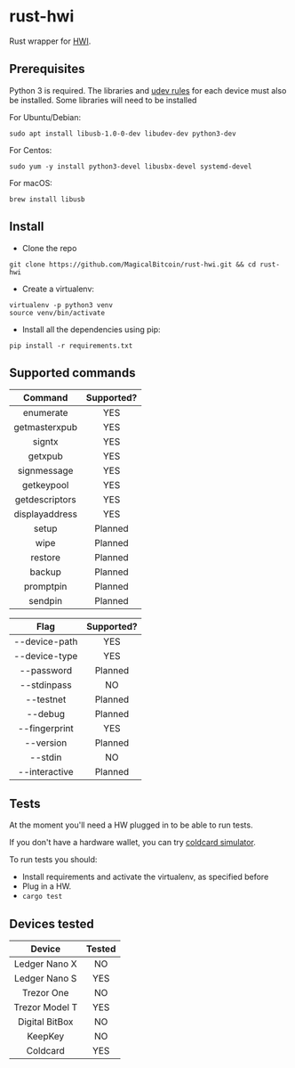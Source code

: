 # rust-hwi
Rust wrapper for [HWI](https://github.com/bitcoin-core/HWI/).

## Prerequisites

Python 3 is required. The libraries and [udev rules](https://github.com/bitcoin-core/HWI/blob/master/hwilib/udev/README.md) for each device must also be installed. Some libraries will need to be installed

For Ubuntu/Debian:
```
sudo apt install libusb-1.0-0-dev libudev-dev python3-dev
```

For Centos:
```
sudo yum -y install python3-devel libusbx-devel systemd-devel
```

For macOS:
```
brew install libusb
```

## Install

- Clone the repo
```
git clone https://github.com/MagicalBitcoin/rust-hwi.git && cd rust-hwi
```

- Create a virtualenv:

```
virtualenv -p python3 venv
source venv/bin/activate
```

- Install all the dependencies using pip:

```
pip install -r requirements.txt
```

## Supported commands

| Command | Supported? |
|:---:|:---: |
| enumerate | YES |
| getmasterxpub | YES |
| signtx | YES |
| getxpub | YES |
| signmessage | YES |
| getkeypool | YES |
| getdescriptors | YES |
| displayaddress | YES | 
| setup | Planned |
| wipe | Planned |
| restore | Planned |
| backup | Planned |
| promptpin | Planned |
| sendpin | Planned |

| Flag | Supported? |
|:---:|:---:|
| --device-path | YES |
| --device-type | YES |
| --password | Planned |
| --stdinpass | NO |
| --testnet | Planned |
| --debug | Planned |
| --fingerprint | YES |
| --version | Planned |
| --stdin | NO |
| --interactive | Planned |

## Tests

At the moment you'll need a HW plugged in to be able to run tests.

If you don't have a hardware wallet, you can try [coldcard simulator](https://github.com/Coldcard/firmware).

To run tests you should:

- Install requirements and activate the virtualenv, as specified before
- Plug in a HW.
- `cargo test`

## Devices tested
| Device | Tested |
|:---:|:---:|
| Ledger Nano X | NO
| Ledger Nano S | YES
| Trezor One | NO
| Trezor Model T | YES
| Digital BitBox | NO
| KeepKey | NO
| Coldcard | YES

